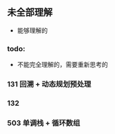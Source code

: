 ## 未全部理解
  - 能够理解的
  ### todo:
  - 不能完全理解的，需要重新思考的
  ### 131 回溯 + 动态规划预处理
  ### 132 
  ### 503 单调栈 + 循环数组